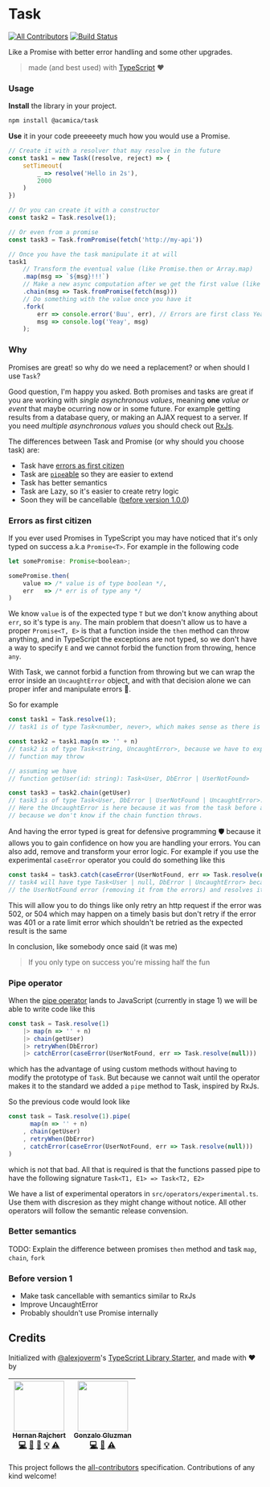 # Task
[![All Contributors](https://img.shields.io/badge/all_contributors-2-orange.svg?style=flat-square)](#credits)
[![Build Status](https://travis-ci.org/acamica/task.svg?branch=master)](https://travis-ci.org/acamica/task)

Like a Promise with better error handling and some other upgrades.

> made (and best used) with [TypeScript](http://www.typescriptlang.org/) ♥️

### Usage
**Install** the library in your project.
```bash
npm install @acamica/task
```

**Use** it in your code preeeeety much how you would use a Promise.

```javascript
// Create it with a resolver that may resolve in the future
const task1 = new Task((resolve, reject) => {
    setTimeout(
        _ => resolve('Hello in 2s'),
        2000
    )
})

// Or you can create it with a constructor
const task2 = Task.resolve(1);

// Or even from a promise
const task3 = Task.fromPromise(fetch('http://my-api'))

// Once you have the task manipulate it at will
task1
    // Transform the eventual value (like Promise.then or Array.map)
    .map(msg => `${msg}!!!`)
    // Make a new async computation after we get the first value (like Promise.then or Array.flatMap)
    .chain(msg => Task.fromPromise(fetch(msg)))
    // Do something with the value once you have it
    .fork(
        err => console.error('Buu', err), // Errors are first class Yeay!
        msg => console.log('Yeay', msg)
    );
```

### Why

Promises are great! so why do we need a replacement? or when should I use `Task`?

Good question, I'm happy you asked. Both promises and tasks are great if you are working with *single asynchronous values*, meaning **one** *value or event* that maybe ocurring now or in some future. For example getting results from a database query, or making an AJAX request to a server. If you need *multiple asynchronous values* you should check out [RxJs](https://github.com/ReactiveX/RxJS).

The differences between Task and Promise (or why should you choose task) are:

* Task have [errors as first citizen](#errors-as-first-citizen)
* Task are [`pipe`able](#pipe-operator) so they are easier to extend
* Task has better semantics
* Task are Lazy, so it's easier to create retry logic
* Soon they will be cancellable ([before version 1.0.0](#before-version-1))

### Errors as first citizen
If you ever used Promises in TypeScript you may have noticed that it's only typed on success a.k.a `Promise<T>`. For example in the following code

```javascript
let somePromise: Promise<boolean>;

somePromise.then(
    value => /* value is of type boolean */,
    err   => /* err is of type any */
)
```

We know `value` is of the expected type `T` but we don't know anything about `err`, so it's type is `any`. The main problem that doesn't allow us to have a proper `Promise<T, E>` is that a function inside the `then` method can throw anything, and in TypeScript the exceptions are not typed, so we don't have a way to specify `E` and we cannot forbid the function from throwing, hence `any`.

With Task, we cannot forbid a function from throwing but we can wrap the error inside an `UncaughtError` object, and with that decision alone we can proper infer and manipulate errors 🎉.

So for example

```javascript
const task1 = Task.resolve(1);
// task1 is of type Task<number, never>, which makes sense as there is no way resolve can fail

const task2 = task1.map(n => '' + n)
// task2 is of type Task<string, UncaughtError>, because we have to expect that the inner
// function may throw

// assuming we have
// function getUser(id: string): Task<User, DbError | UserNotFound>

const task3 = task2.chain(getUser)
// task3 is of type Task<User, DbError | UserNotFound | UncaughtError>.
// Here the UncaughtError is here because it was from the task before and also
// because we don't know if the chain function throws.
```

And having the error typed is great for defensive programming 🛡 because it allows you to gain confidence on how you are
handling your errors. You can also add, remove and transform your error logic. For example if you use the experimental
`caseError` operator you could do something like this

```javascript
const task4 = task3.catch(caseError(UserNotFound, err => Task.resolve(null)))
// task4 will have type Task<User | null, DbError | UncaughtError> because caseError only handles
// the UserNotFound error (removing it from the errors) and resolves it to a new type of answer (null)
```

This will allow you to do things like only retry an http request if the error was 502, or 504 which may happen on a timely basis but don't retry if the error was 401 or a rate limit error which shouldn't be retried as the expected result is the same


In conclusion, like somebody once said (it was me)

> If you only type on success you're missing half the fun

### Pipe operator
When the [pipe operator](https://github.com/tc39/proposal-pipeline-operator) lands to JavaScript (currently in stage 1) we will be able to write code like this

```javascript
const task = Task.resolve(1)
    |> map(n => '' + n)
    |> chain(getUser)
    |> retryWhen(DbError)
    |> catchError(caseError(UserNotFound, err => Task.resolve(null)))
```

which has the advantage of using custom methods without having to modify the prototype of `Task`. But because we cannot
wait until the operator makes it to the standard we added a `pipe` method to Task, inspired by RxJs.

So the previous code would look like

```javascript
const task = Task.resolve(1).pipe(
      map(n => '' + n)
    , chain(getUser)
    , retryWhen(DbError)
    , catchError(caseError(UserNotFound, err => Task.resolve(null)))
)
```
which is not that bad. All that is required is that the functions passed pipe to have the following signature
`Task<T1, E1> => Task<T2, E2>`

We have a list of experimental operators in `src/operators/experimental.ts`. Use them with discresion as they might change without notice. All other operators will follow the semantic release convension.

### Better semantics

TODO: Explain the difference between promises `then` method and task `map`, `chain`, `fork`

### Before version 1

* Make task cancellable with semantics similar to RxJs
* Improve UncaughtError
* Probably shouldn't use Promise internally

## Credits

Initialized with [@alexjoverm](https://twitter.com/alexjoverm)'s [TypeScript Library Starter](https://github.com/alexjoverm/typescript-library-starter), and made with :heart: by

<!-- ALL-CONTRIBUTORS-LIST:START - Do not remove or modify this section -->
<!-- prettier-ignore -->
| [<img src="https://avatars0.githubusercontent.com/u/2634059?v=4" width="100px;"/><br /><sub><b>Hernan Rajchert</b></sub>](https://github.com/hrajchert)<br />[💻](https://github.com/hrajchert/@acamica/task/commits?author=hrajchert "Code") [🎨](#design-hrajchert "Design") [📖](https://github.com/hrajchert/@acamica/task/commits?author=hrajchert "Documentation") [💡](#example-hrajchert "Examples") [⚠️](https://github.com/hrajchert/@acamica/task/commits?author=hrajchert "Tests") | [<img src="https://avatars1.githubusercontent.com/u/1573956?v=4" width="100px;"/><br /><sub><b>Gonzalo Gluzman</b></sub>](https://github.com/dggluz)<br />[💻](https://github.com/hrajchert/@acamica/task/commits?author=dggluz "Code") [🤔](#ideas-dggluz "Ideas, Planning, & Feedback") [⚠️](https://github.com/hrajchert/@acamica/task/commits?author=dggluz "Tests") |
| :---: | :---: |
<!-- ALL-CONTRIBUTORS-LIST:END -->

This project follows the [all-contributors](https://github.com/kentcdodds/all-contributors) specification. Contributions of any kind welcome!